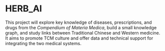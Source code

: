 # HERB_AI
This project will explore key knowledge of diseases, prescriptions, and drugs from the *Compendium of Materia Medica*, build a small knowledge graph, and study links between Traditional Chinese and Western medicine. It aims to promote TCM culture and offer data and technical support for integrating the two medical systems.
